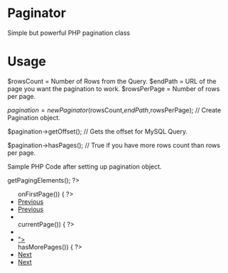 # Paginator
Simple but powerful PHP pagination class

# Usage
$rowsCount = Number of Rows from the Query.
$endPath = URL of the page you want the pagination to work.
$rowsPerPage = Number of rows per page.

$pagination = new Paginator($rowsCount,$endPath,$rowsPerPage);  // Create Pagination object.

$pagination->getOffset(); // Gets the offset for MySQL Query.

$pagination->hasPages(); // True if you have more rows count than rows per page.


Sample PHP Code after setting up pagination object.

<?php $elements = $paginator->getPagingElements(); ?>
<nav class="app-pagination" aria-label="...">
    <ul class="pagination justify-content-center">
        <?php if ($paginator->onFirstPage()) { ?>
            <li class="page-item disabled">
                <a class="page-link" href="javascript:void(0)" tabindex="-1" aria-disabled="true">Previous</a>
            </li>
        <?php } else { ?>
            <li class="page-item">
                <a class="page-link" href="<?php echo $paginator->previousPageUrl(); ?>" tabindex="-1" aria-disabled="false">Previous</a>
            </li>
        <?php }
        foreach ($elements as $element) {
            if (is_string($element)) { ?>
                <li class="page-item disabled">
                    <a class="page-link" href="javascript:void(0)" aria-disabled="true"><?php echo $element; ?></a>
                </li>
            <?php }
            if (is_array($element)) {
                if ($element['page'] == $paginator->currentPage()) { ?>
                    <li class="page-item active">
                        <a class="page-link" href="javascript:void(0)" aria-disabled="true"><?php echo $element['page']; ?></a>
                    </li>
                <?php } else { ?>
                    <li class="page-item ">
                        <a class="page-link" href="<?php echo $element["link"];?>"><?php echo $element["page"];?></a>
                    </li>
                <?php }
            }
        }
        if ($paginator->hasMorePages()) { ?>
            <li class="page-item">
                <a class="page-link" href="<?php echo $paginator->nextPageUrl(); ?>" tabindex="-1" aria-disabled="false">Next</a>
            </li>
        <?php } else { ?>
            <li class="page-item disabled">
                <a class="page-link" href="javascript:void(0)" tabindex="-1" aria-disabled="true">Next</a>
            </li>
        <?php } ?>
    </ul>
</nav>

